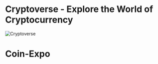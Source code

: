 # Cryptoverse - Explore the World of Cryptocurrency

![Cryptoverse](https://i.ibb.co/8gh5Jc8/image.png)


# Coin-Expo
